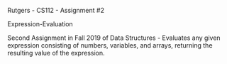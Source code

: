 Rutgers - CS112 - Assignment #2

Expression-Evaluation

Second Assignment in Fall 2019 of Data Structures - Evaluates any given expression consisting of numbers, variables, and arrays, returning the resulting value of the expression.
